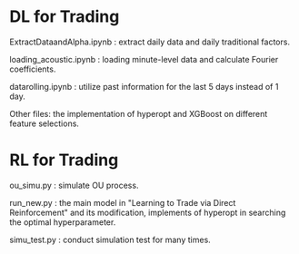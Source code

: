 # DL for Trading
 
ExtractDataandAlpha.ipynb : extract daily data and daily traditional factors.

 
loading_acoustic.ipynb : loading minute-level data and calculate Fourier coefficients.

 
datarolling.ipynb : utilize past information for the last 5 days instead of 1 day.


Other files: the implementation of hyperopt and XGBoost on different feature selections.



# RL for Trading

ou_simu.py : simulate OU process.

run_new.py : the main model in "Learning to Trade via Direct Reinforcement" and its modification, implements of hyperopt in searching the optimal hyperparameter.

simu_test.py : conduct simulation test for many times.
